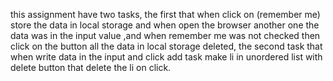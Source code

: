 this assignment have two tasks, the first that when click on (remember me) store the data in local storage and when open the browser another one the data was in the input value ,and when remember me was not checked then click on the button all the data in local storage deleted, the second task that when write data in the input and click add task make li in unordered list with delete button that delete the li on click.
